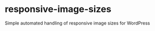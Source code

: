 responsive-image-sizes
======================

Simple automated handling of responsive image sizes for WordPress
